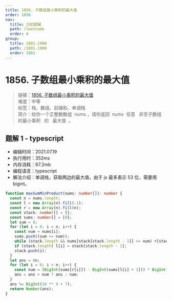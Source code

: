 ```yaml
---
title: 1856. 子数组最小乘积的最大值
order: 1856
nav:
  title: 力扣题解
  path: /leetcode
  order: 4
group:
  title: 1801-1900
  path: /1801-1900
  order: 1801
---
```


# 1856. 子数组最小乘积的最大值

> 链接：[1856. 子数组最小乘积的最大值](https://leetcode-cn.com/problems/maximum-subarray-min-product/)  
> 难度：中等  
> 标签：栈、数组、前缀和、单调栈  
> 简介：给你一个正整数数组  nums ，请你返回  nums  任意   非空子数组   的最小乘积   的   最大值  。

## 题解 1 - typescript

- 编辑时间：2021.07.19
- 执行用时：352ms
- 内存消耗：67.2mb
- 编程语言：typescript
- 解法介绍：单调栈，获取两边的最大值，由于 js 最多表示 53 位，需要用 bigint。

```typescript
function maxSumMinProduct(nums: number[]): number {
  const n = nums.length;
  const l = new Array(n).fill(-1);
  const r = new Array(n).fill(n);
  const stack: number[] = [];
  const sums: number[] = [0];
  let sum = 0;
  for (let i = 0; i < n; i++) {
    const num = nums[i];
    sums.push((sum += num));
    while (stack.length && nums[stack[stack.length - 1]] >= num) r[stack.pop()!] = i;
    if (stack.length) l[i] = stack[stack.length - 1];
    stack.push(i);
  }
  let ans = 0n;
  for (let i = 0; i < n; i++) {
    const num = (BigInt(sums[r[i]]) - BigInt(sums[l[i] + 1])) * BigInt(nums[i]);
    ans = ans > num ? ans : num;
  }
  ans %= BigInt(10 ** 9 + 7);
  return Number(ans);
}
```

